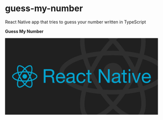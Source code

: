 # guess-my-number
React Native app that tries to guess your number written in TypeScript

**Guess My Number**

<img src="https://github.com/raheemadamboev/guess-my-number/blob/master/react-native.png" />
